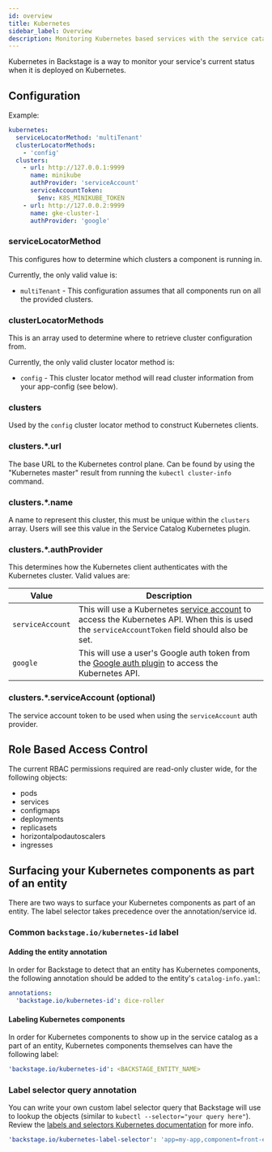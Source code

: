 ```yaml
---
id: overview
title: Kubernetes
sidebar_label: Overview
description: Monitoring Kubernetes based services with the service catalog
---
```


Kubernetes in Backstage is a way to monitor your service's current status when
it is deployed on Kubernetes.

## Configuration

Example:

```yaml
kubernetes:
  serviceLocatorMethod: 'multiTenant'
  clusterLocatorMethods:
    - 'config'
  clusters:
    - url: http://127.0.0.1:9999
      name: minikube
      authProvider: 'serviceAccount'
      serviceAccountToken:
        $env: K8S_MINIKUBE_TOKEN
    - url: http://127.0.0.2:9999
      name: gke-cluster-1
      authProvider: 'google'
```

### serviceLocatorMethod

This configures how to determine which clusters a component is running in.

Currently, the only valid value is:

- `multiTenant` - This configuration assumes that all components run on all the
  provided clusters.

### clusterLocatorMethods

This is an array used to determine where to retrieve cluster configuration from.

Currently, the only valid cluster locator method is:

- `config` - This cluster locator method will read cluster information from your
  app-config (see below).

### clusters

Used by the `config` cluster locator method to construct Kubernetes clients.

### clusters.\*.url

The base URL to the Kubernetes control plane. Can be found by using the
"Kubernetes master" result from running the `kubectl cluster-info` command.

### clusters.\*.name

A name to represent this cluster, this must be unique within the `clusters`
array. Users will see this value in the Service Catalog Kubernetes plugin.

### clusters.\*.authProvider

This determines how the Kubernetes client authenticates with the Kubernetes
cluster. Valid values are:

| Value            | Description                                                                                                                                                                                                                       |
| ---------------- | --------------------------------------------------------------------------------------------------------------------------------------------------------------------------------------------------------------------------------- |
| `serviceAccount` | This will use a Kubernetes [service account](https://kubernetes.io/docs/reference/access-authn-authz/service-accounts-admin/) to access the Kubernetes API. When this is used the `serviceAccountToken` field should also be set. |
| `google`         | This will use a user's Google auth token from the [Google auth plugin](https://backstage.io/docs/auth/) to access the Kubernetes API.                                                                                             |

### clusters.\*.serviceAccount (optional)

The service account token to be used when using the `serviceAccount` auth
provider.

## Role Based Access Control

The current RBAC permissions required are read-only cluster wide, for the
following objects:

- pods
- services
- configmaps
- deployments
- replicasets
- horizontalpodautoscalers
- ingresses

## Surfacing your Kubernetes components as part of an entity

There are two ways to surface your Kubernetes components as part of an entity.
The label selector takes precedence over the annotation/service id.

### Common `backstage.io/kubernetes-id` label

#### Adding the entity annotation

In order for Backstage to detect that an entity has Kubernetes components, the
following annotation should be added to the entity's `catalog-info.yaml`:

```yaml
annotations:
  'backstage.io/kubernetes-id': dice-roller
```

#### Labeling Kubernetes components

In order for Kubernetes components to show up in the service catalog as a part
of an entity, Kubernetes components themselves can have the following label:

```yaml
'backstage.io/kubernetes-id': <BACKSTAGE_ENTITY_NAME>
```

### Label selector query annotation

You can write your own custom label selector query that Backstage will use to
lookup the objects (similar to `kubectl --selector="your query here"`). Review
the
[labels and selectors Kubernetes documentation](https://kubernetes.io/docs/concepts/overview/working-with-objects/labels/)
for more info.

```yaml
'backstage.io/kubernetes-label-selector': 'app=my-app,component=front-end'
```
